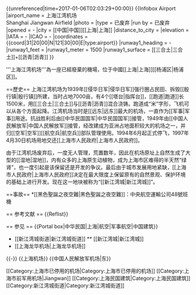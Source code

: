 {{unreferenced|time=2017-01-06T02:03:29+00:00}}
{{Infobox Airport
|airport_name = 上海江湾机场<br />Shanghai Jiangwan Airfield
|photo = <!-- 檔案不存在 Shanghai Jiangwan Airfield.jpg -->
|type = 已废弃
|run by = 已废弃
|opened = -
|city = [[中国|中国]][[上海|上海]]
|distance_to_city = 
|elevation = 
|IATA = -
|ICAO = -
|coordinates = {{coord|31|20|00|N|121|30|00|E|type:airport}}
|runway1_heading = -
|runway1_feet = 
|runway1_meter = 1500
|runway1_surface = [[三合土|三合土]]+[[沥青|沥青]]
}}

'''上海江湾机场'''為一座已經廢棄的機場，位于中國[[上海|上海]][[杨浦区|杨浦区]]。

==歷史==
上海江湾机场为1939年[[侵华日军|侵华日军]]强行圈占民田、拆毁[[殷行镇|殷行镇]]所建，当时占地7000亩，有4个[[塔台|指挥台]]，[[跑道|跑道]]长1500米，用[[三合土|三合土]]与[[沥青|沥青]]混合浇铸。跑道成“米”字形，飞机可以从各个方面起降。江湾机场当时是[[远东|远东]]最大的机场，一直作为[[军事|军事]]用途。抗战胜利后由[[中华民国国军|中华民国国军]]接管，1949年由[[中国人民解放军|中国人民解放军]]接管，经改建成为亚洲占地面积较大的机场之一，并归[[空军|空军]][[航空兵|航空兵]]部队管理使用。1994年6月起正式停飞，1997年4月30日机场用地交还[[上海市人民政府|上海市人民政府]]。

由于江湾机场废弃后，一度无人管理，荒置数年，因此在机场原址上自然生成了大型的[[湿地|湿地]]，内有众多的上海原生动植物，成为上海市区难得的半天然“绿肾”，也一度引起是该保留还是开发的争议。最后由于城市发展用地紧缺，[[上海市人民政府|上海市人民政府]]决定在最大限度上保留原有的自然景观、保护环境的基础上进行开发。现在这一地块被称为“[[新江湾城|新江湾城]]”。

==事故==
*[[黑色聖誕之夜空難|黑色聖誕之夜空難]]：中央航空運輸公司48號班機

== 参考文献 ==
{{Reflist}}

== 参见 ==
{{Portal box|中华民国|上海|航空|军事航空|中国建筑}}
* [[新江湾城街道|新江湾城街道]]
** [[新江湾城|新江湾城]]
* [[上海龙华机场|上海龙华机场]]

{{-}}
{{上海机场}}
{{中国人民解放军机场|东}}

[[Category:上海市已停用的机场|Category:上海市已停用的机场]]
[[Category:上海市前军用机场|Jiangwan]]
[[Category:上海民国建筑|Category:上海民国建筑]]
[[Category:新江湾城街道|Category:新江湾城街道]]